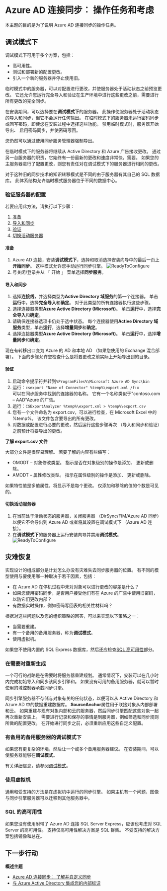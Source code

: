 <properties
   pageTitle="Azure AD 连接同步︰ 操作任务和注意事项 |Microsoft Azure"
   description="本主题介绍 Azure AD 连接同步以及如何准备运行该组件的操作任务。"
   services="active-directory"
   documentationCenter=""
   authors="AndKjell"
   manager="femila"
   editor=""/>

<tags
   ms.service="active-directory"
   ms.devlang="na"
   ms.topic="article"
   ms.tgt_pltfrm="na"
   ms.workload="identity"
   ms.date="09/01/2016"
   ms.author="billmath"/>

# <a name="azure-ad-connect-sync-operational-tasks-and-consideration"></a>Azure AD 连接同步︰ 操作任务和考虑
本主题的目的是为了说明 Azure AD 连接同步的操作任务。

## <a name="staging-mode"></a>调试模式下
调试模式下可用于多个方案，包括︰

-   高可用性。
-   测试和部署新的配置更改。
-   引入一个新的服务器并停止使用旧。

临时模式中的服务器，可以对配置进行更改，并使服务器处于活动状态之前预览更改。 它还允许您运行完全导入和验证在生产环境中进行这些更改之前，需要进行所有更改的完全同步。

在安装期间，可以选择要在**调试模式下**的服务器。 此操作使服务器处于活动状态的导入和同步，但它不会运行任何输出。 在临时模式下的服务器未运行密码同步或回写密码，即使您在安装过程中选择这些功能。 禁用临时模式时，服务器开始导出、 启用密码同步，并使密码写回。

您仍然可以通过使用同步服务管理器强制导出。

在临时模式下的服务器将继续从 Active Directory 和 Azure 广告接收更改。 通过另一台服务器的职责，它始终有一份最新的更改和速度非常快，需要。 如果您的主服务器进行了配置更改，则您有责任对在调试模式下的服务器进行相同的更改。

对于这种旧的同步技术的知识转移模式是不同的由于服务器有其自己的 SQL 数据库。 此体系结构允许临时模式服务器位于不同的数据中心。

### <a name="verify-the-configuration-of-a-server"></a>验证服务器的配置
若要应用此方法，请执行以下步骤︰

1. [准备](#prepare)
2. [导入和同步](#import-and-synchronize)
3. [验证](#verify)
4. [切换活动服务器](#switch-active-server)

#### <a name="prepare"></a>准备

1. Azure AD 连接，安装**调试模式下**，选择和取消选择安装向导中的最后一页上**开始同步**。 这种模式允许您手动运行同步引擎。
![ReadyToConfigure](./media/active-directory-aadconnectsync-operations/readytoconfigure.png)
2. 号关闭/登录并从 「 开始 」 菜单选择**同步服务**。

#### <a name="import-and-synchronize"></a>导入和同步

1. 选择**连接线**，并选择类型为**Active Directory 域服务**的第一个连接器。 单击**运行**中，选择**完全导入**和**确定**。 对于此类型的所有连接器执行这些步骤。
2. 选择连接器类型**Azure Active Directory (Microsoft)**。 单击**运行**中，选择**完全导入**和**确定**。
3. 请确保连接器选项卡仍处于选中状态。 每个连接器使用**Active Directory 域服务**类型，单击**运行**，选择**增量同步**和**确定**。
4. 选择连接器类型**Azure Active Directory (Microsoft)**。 单击**运行**中，选择**增量同步**和**确定**。

现在有转移出口变为 Azure 的 AD 和本地 AD （如果您使用的 Exchange 混合部署）。 下面的步骤允许您检查什么是将要更改之前实际上开始导出到的目录。

#### <a name="verify"></a>验证

1. 启动命令提示符并转到`%ProgramFiles%\Microsoft Azure AD Sync\bin`
2. 运行︰`csexport "Name of Connector" %temp%\export.xml /f:x`  
可以在同步服务中找到的连接器的名称。 它有一个名称类似于"contoso.com – AAD"Azure 的广告。
3. 运行︰`CSExportAnalyzer %temp%\export.xml > %temp%\export.csv`
4. 您有一个文件命名为 export.csv，可以进行检查，在 Microsoft Excel 中的 %temp%。 该文件包含要导出的所有更改。
5. 对数据或配置进行必要的更改，然后运行这些步骤再次 （导入和同步和验证） 之前预计将要导出的更改。

**了解 export.csv 文件**

大部分文件是很容易理解。 若要了解的内容有些缩写︰

- OMODT – 对象修改类型。 指示是否在对象级别的操作是添加、 更新或删除。
- AMODT – 属性修改类型。 指示在属性级别的操作是添加、 更新或删除。

如果特性值是多值属性，将显示不是每个更改。 仅添加和移除的值的个数是可见的。

#### <a name="switch-active-server"></a>切换活动服务器

1. 在当前处于活动状态的服务器，关闭服务器 （DirSync/FIM/Azure AD 同步） 以便它不会导出到 Azure AD 或者将其设置在调试模式下 （Azure AD 连接）。
2. 在**调试模式下**的服务器上运行安装向导并禁用**调试模式**。
![ReadyToConfigure](./media/active-directory-aadconnectsync-operations/additionaltasks.png)

## <a name="disaster-recovery"></a>灾难恢复
实现设计的组成部分是计划怎么办没有灾难失去同步服务器的位置。 有不同的模型使用与要使用哪一种取决于若干因素，包括︰

-   在 Azure AD 在停机过程中未对对象可以进行更改的容差是什么？
-   如果您使用密码同步，是否用户接受他们有在 Azure 的广告中使用旧密码，以防它们更改内部？
-   有数据实时操作，例如密码写回表的相关性材料吗？

根据对这些问题以及您的组织策略的回答，可以来实现以下策略之一︰

-   当需要重建。
-   有一个备用的备用服务器，称为**调试模式**。
-   使用虚拟机。

如果您不使用内置的 SQL Express 数据库，然后还应检查[SQL 高可用性](#sql-high-availability)部分。

### <a name="rebuild-when-needed"></a>在需要时重新生成
一个可行的战略是在需要时将服务器重建规划。 通常情况下，安装可以在几小时内完成初始导入和同步该同步引擎和。 如果没有可用的备用服务器，就可以暂时使用的域控制器承载同步引擎。

同步引擎服务器不存储与对象有关的任何状态，以便可以从 Active Directory 和 Azure AD 中的数据重建数据库。 **SourceAnchor**属性用于联接对象从内部部署和云。 如果重建与现有对象内部和云的服务器，然后同步引擎匹配这些对象一起再次重新安装上。 需要进行记录和保存的事情是到服务器，例如筛选和同步规则所做的配置更改。 在开始进行同步之前，必须重新应用这些自定义配置。

### <a name="have-a-spare-standby-server---staging-mode"></a>有备用的备用服务器的调试模式下
如果您有更复杂的环境，然后让一个或多个备用服务器建议。 在安装期间，可以使服务器能够在**调试模式**。

有关详细信息，请参阅[调试模式](#staging-mode)。

### <a name="use-virtual-machines"></a>使用虚拟机
通用和受支持的方法是在虚拟机中运行的同步引擎。 如果主机有一个问题，图像与同步引擎服务器可以迁移到其他服务器中。

### <a name="sql-high-availability"></a>SQL 的高可用性
如果您没有使用附带了 Azure AD 连接 SQL Server Express，应该也考虑对 SQL Server 的高可用性。 支持仅高可用性解决方案是 SQL 群集。 不受支持的解决方案包括镜像和总在。

## <a name="next-steps"></a>下一步行动

**概述主题**  

- [Azure AD 连接同步︰ 了解并自定义同步](active-directory-aadconnectsync-whatis.md)  
- [与 Azure Active Directory 集成您的内部标识](active-directory-aadconnect.md)  
